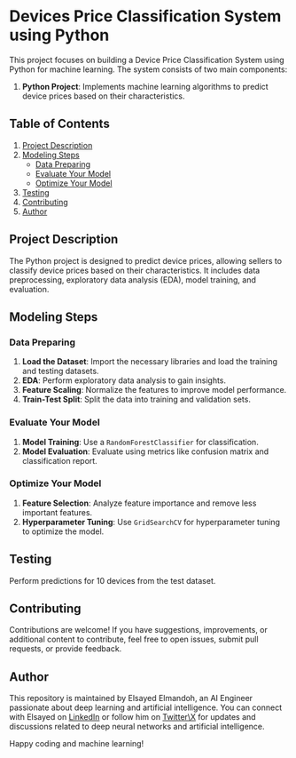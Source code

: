 # Devices Price Classification System using Python

This project focuses on building a Device Price Classification System using Python for machine learning. The system consists of two main components:

1. **Python Project**: Implements machine learning algorithms to predict device prices based on their characteristics.

## Table of Contents

1. [Project Description](#project-description)
2. [Modeling Steps](#modeling-steps)
    - [Data Preparing](#data-preparing)
    - [Evaluate Your Model](#evaluate-your-model)
    - [Optimize Your Model](#optimize-your-model)
3. [Testing](#testing)
4. [Contributing](#contributing)
5. [Author](#author)

## Project Description

The Python project is designed to predict device prices, allowing sellers to classify device prices based on their characteristics. It includes data preprocessing, exploratory data analysis (EDA), model training, and evaluation.

## Modeling Steps

### Data Preparing

1. **Load the Dataset**: Import the necessary libraries and load the training and testing datasets.
2. **EDA**: Perform exploratory data analysis to gain insights.
3. **Feature Scaling**: Normalize the features to improve model performance.
4. **Train-Test Split**: Split the data into training and validation sets.

### Evaluate Your Model

1. **Model Training**: Use a `RandomForestClassifier` for classification.
2. **Model Evaluation**: Evaluate using metrics like confusion matrix and classification report.

### Optimize Your Model

1. **Feature Selection**: Analyze feature importance and remove less important features.
2. **Hyperparameter Tuning**: Use `GridSearchCV` for hyperparameter tuning to optimize the model.

## Testing

Perform predictions for 10 devices from the test dataset.

## Contributing

Contributions are welcome! If you have suggestions, improvements, or additional content to contribute, feel free to open issues, submit pull requests, or provide feedback.

## Author

This repository is maintained by Elsayed Elmandoh, an AI Engineer passionate about deep learning and artificial intelligence. You can connect with Elsayed on [LinkedIn](https://www.linkedin.com/in/elsayed-elmandoh-77544428a/) or follow him on [Twitter\X](https://x.com/aang0007) for updates and discussions related to deep neural networks and artificial intelligence.

Happy coding and machine learning!
